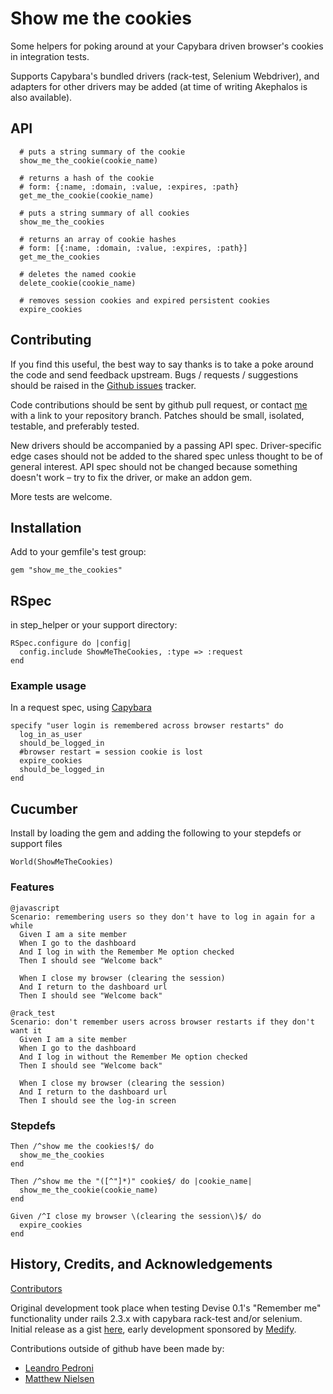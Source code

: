 # Show me the cookies

Some helpers for poking around at your Capybara driven browser's cookies in integration tests.

Supports Capybara's bundled drivers (rack-test, Selenium Webdriver), and adapters for other
drivers may be added (at time of writing Akephalos is also available).

## API

      # puts a string summary of the cookie
      show_me_the_cookie(cookie_name)

      # returns a hash of the cookie
      # form: {:name, :domain, :value, :expires, :path}
      get_me_the_cookie(cookie_name)

      # puts a string summary of all cookies
      show_me_the_cookies

      # returns an array of cookie hashes
      # form: [{:name, :domain, :value, :expires, :path}]
      get_me_the_cookies

      # deletes the named cookie
      delete_cookie(cookie_name)

      # removes session cookies and expired persistent cookies
      expire_cookies

## Contributing

If you find this useful, the best way to say thanks is to take a poke around the code and send feedback upstream.
Bugs / requests / suggestions should be raised in the [Github issues](https://github.com/nruth/show_me_the_cookies/issues) tracker.

Code contributions should be sent by github pull request, or contact [me](https://github.com/nruth) with a link
to your repository branch.
Patches should be small, isolated, testable, and preferably tested.

New drivers should be accompanied by a passing API spec.
Driver-specific edge cases should not be added to the shared spec unless thought to be of general interest.
API spec should not be changed because something doesn't work – try to fix the driver, or make an addon gem.

More tests are welcome.

## Installation

Add to your gemfile's test group:

    gem "show_me_the_cookies"


## RSpec

in step_helper or your support directory:

    RSpec.configure do |config|
      config.include ShowMeTheCookies, :type => :request
    end

### Example usage

In a request spec, using [Capybara](https://github.com/jnicklas/capybara)

    specify "user login is remembered across browser restarts" do
      log_in_as_user
      should_be_logged_in
      #browser restart = session cookie is lost
      expire_cookies
      should_be_logged_in
    end


## Cucumber


Install by loading the gem and adding the following to your stepdefs or support files

    World(ShowMeTheCookies)

### Features

    @javascript
    Scenario: remembering users so they don't have to log in again for a while
      Given I am a site member
      When I go to the dashboard
      And I log in with the Remember Me option checked
      Then I should see "Welcome back"

      When I close my browser (clearing the session)
      And I return to the dashboard url
      Then I should see "Welcome back"

    @rack_test
    Scenario: don't remember users across browser restarts if they don't want it
      Given I am a site member
      When I go to the dashboard
      And I log in without the Remember Me option checked
      Then I should see "Welcome back"

      When I close my browser (clearing the session)
      And I return to the dashboard url
      Then I should see the log-in screen


### Stepdefs

    Then /^show me the cookies!$/ do
      show_me_the_cookies
    end

    Then /^show me the "([^"]*)" cookie$/ do |cookie_name|
      show_me_the_cookie(cookie_name)
    end

    Given /^I close my browser \(clearing the session\)$/ do
      expire_cookies
    end

## History, Credits, and Acknowledgements

[Contributors](https://github.com/nruth/show_me_the_cookies/contributors)

Original development took place when testing Devise 0.1's "Remember me" functionality under rails 2.3.x with capybara rack-test and/or selenium.
Initial release as a gist [here](https://gist.github.com/484787), early development sponsored by [Medify](http://www.medify.co.uk).

Contributions outside of github have been made by:

  * [Leandro Pedroni](https://github.com/ilpoldo)
  * [Matthew Nielsen](https://github.com/xunker)
